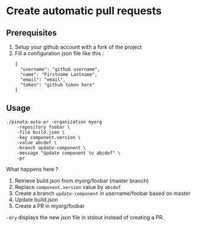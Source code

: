 # Create automatic pull requests

## Prerequisites 


1. Setup your github account with a fork of the project
2. Fill a configuration json file like this :
   ```
   {
     "username": "github username",
     "name": "Firstname Lastname",
     "email": "email",
     "token": "github token here"
   }
   ```

## Usage

```
./pinata-auto-pr -organization myorg 
    -repository foobar \
    -file build.json \
    -key component.version \
    -value abcdef \
    -branch update-component \
    -message "Update component to abcdef" \
    -pr
```

What happens here ?
1. Retrieve build.json from myorg/foobar (master branch)
2. Replace ```component.version``` value by ```abcdef```
3. Create a branch ```update-component``` in username/foobar based on master
4. Update build.json
5. Create a PR in myorg/foobar

```-dry``` displays the new json file in stdout instead of creating a PR.
